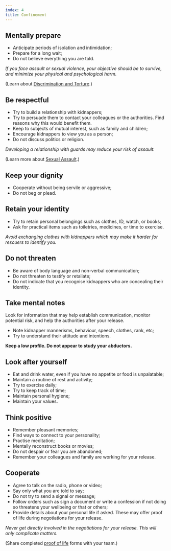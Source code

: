 ```yaml
---
index: 4
title: Confinement
---
```

## Mentally prepare

* Anticipate periods of isolation and intimidation;
*	Prepare for a long wait;
*	Do not believe everything you are told. 

*If you face assault or sexual violence, your objective should be to survive, and minimize your physical and psychological harm.*

(Learn about [Discrimination and Torture](umbrella://incident-response/arrests/beginner/s_discrimination-and-torture.md).)

## Be respectful 

*   Try to build a relationship with kidnappers;
*	Try to persuade them to contact your colleagues or the authorities. Find reasons why this would benefit them.
*	Keep to subjects of mutual interest, such as family and children; 
*	Encourage kidnappers to view you as a person;
*	Do not discuss politics or religion.

*Developing a relationship with guards may reduce your risk of assault.*

(Learn more about [Sexual Assault](umbrella://incident-response/sexual-assault).) 

## Keep your dignity

*	Cooperate without being servile or aggressive; 
*	Do not beg or plead. 

## Retain your identity

*   Try to retain personal belongings such as clothes, ID, watch, or books; 
*	Ask for practical items such as toiletries, medicines, or time to exercise.

_Avoid exchanging clothes with kidnappers which may make it harder for rescuers to identify you._

## Do not threaten

*   Be aware of body language and non-verbal communication; 
*	Do not threaten to testify or retaliate; 
*	Do not indicate that you recognise kidnappers who are concealing their identity.

## Take mental notes 

Look for information that may help establish communication, monitor potential risk, and help the authorities after your release.

*   Note kidnapper mannerisms, behaviour, speech, clothes, rank, etc;
*	Try to understand their attitude and intentions.

**Keep a low profile. Do not appear to study your abductors.** 

## Look after yourself

*   Eat and drink water, even if you have no appetite or food is unpalatable; 
*	Maintain a routine of rest and activity; 
*	Try to exercise daily;
*	Try to keep track of time; 
*	Maintain personal hygiene;
*	Maintain your values.

## Think positive

*   Remember pleasant memories;
*	Find ways to connect to your personality; 
*	Practise meditation;
*	Mentally reconstruct books or movies; 
*	Do not despair or fear you are abandoned;
*	Remember your colleagues and family are working for your release.

## Cooperate

*   Agree to talk on the radio, phone or video;
*	Say only what you are told to say;
*	Do not try to send a signal or message; 
*	Follow orders such as sign a document or write a confession if not doing so threatens your wellbeing or that or others;
*	Provide details about your personal life if asked. These may offer proof of life during negotiations for your release. 

_Never get directly involved in the negotiations for your release. This will only complicate matters._

(Share completed [proof of life](umbrella://forms/f_digital-security-incident.yml) forms with your team.)
